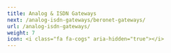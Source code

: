 ```yaml
---
title: Analog & ISDN Gateways
next: /analog-isdn-gateways/beronet-gateways/
url: /analog-isdn-gateways/
weight: 7
icon: <i class="fa fa-cogs" aria-hidden="true"></i>
---
```

